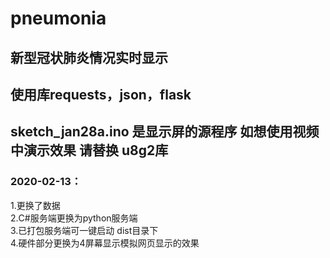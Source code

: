 # pneumonia
## 新型冠状肺炎情况实时显示  
## 使用库requests，json，flask  
## sketch_jan28a.ino 是显示屏的源程序  如想使用视频中演示效果 请替换 u8g2库
### 2020-02-13：  
1.更换了数据  
2.C#服务端更换为python服务端  
3.已打包服务端可一键启动 dist目录下  
4.硬件部分更换为4屏幕显示模拟网页显示的效果  
